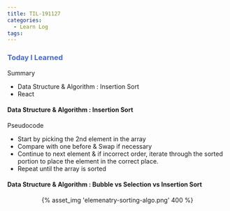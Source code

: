 ```yaml
---
title: TIL-191127
categories:
  - Learn Log
tags:
---
```


### <span style="color:royalblue"> Today I Learned

Summary

- Data Structure & Algorithm : Insertion Sort
- React

<!-- more -->

#### Data Structure & Algorithm : Insertion Sort

Pseudocode

- Start by picking the 2nd element in the array
- Compare with one before & Swap if necessary
- Continue to next element & if incorrect order, iterate through the sorted portion to place the element in the correct place.
- Repeat until the array is sorted

#### Data Structure & Algorithm : Bubble vs Selection vs Insertion Sort

 <center>{% asset_img 'elemenatry-sorting-algo.png' 400 %}</center>

